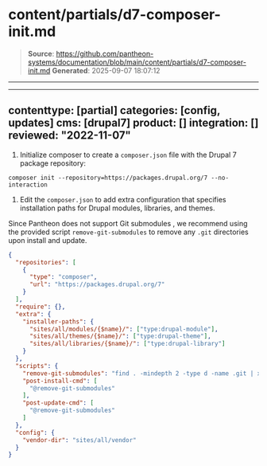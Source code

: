 # content/partials/d7-composer-init.md

> **Source**: https://github.com/pantheon-systems/documentation/blob/main/content/partials/d7-composer-init.md
> **Generated**: 2025-09-07 18:07:12

---

---
contenttype: [partial]
categories: [config, updates]
cms: [drupal7]
product: []
integration: []
reviewed: "2022-11-07"
---

1. Initialize composer to create a `composer.json` file with the Drupal 7 package repository:

  ```bash{promptUser: user}
  composer init --repository=https://packages.drupal.org/7 --no-interaction
  ```

1. Edit the `composer.json` to add extra configuration that specifies installation paths for Drupal modules, libraries, and themes.

  <Alert title="Note" type="info">

  Since Pantheon does not support Git submodules <Popover title="Git submodules" content="Some Composer packages are added as Git submodules, which place a Git repository within a subdirectory of your site’s repository." />, we recommend using the provided script `remove-git-submodules` to remove any `.git` directories upon install and update.

  </Alert>

  ```json:title=composer.json
  {
    "repositories": [
      {
        "type": "composer",
        "url": "https://packages.drupal.org/7"
      }
    ],
    "require": {},
    "extra": {
      "installer-paths": {
        "sites/all/modules/{$name}/": ["type:drupal-module"],
        "sites/all/themes/{$name}/": ["type:drupal-theme"],
        "sites/all/libraries/{$name}/": ["type:drupal-library"]
      }
    },
    "scripts": {
      "remove-git-submodules": "find . -mindepth 2 -type d -name .git | xargs rm -rf",
      "post-install-cmd": [
        "@remove-git-submodules"
      ],
      "post-update-cmd": [
        "@remove-git-submodules"
      ]
    },
    "config": {
      "vendor-dir": "sites/all/vendor"
    }
  }
  ```
  